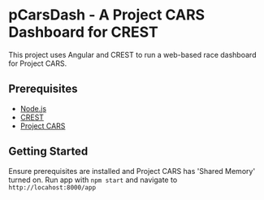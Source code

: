 # pCarsDash - A Project CARS Dashboard for CREST

This project uses Angular and CREST to run a web-based race dashboard for Project CARS.

## Prerequisites
* [Node.js](https://nodejs.org/)
* [CREST](http://www.cars-rest-api.com/)
* [Project CARS](http://www.projectcarsgame.com/)

## Getting Started

Ensure prerequisites are installed and Project CARS has 'Shared Memory' turned on. Run app with `npm start` and navigate to `http://locahost:8000/app`

